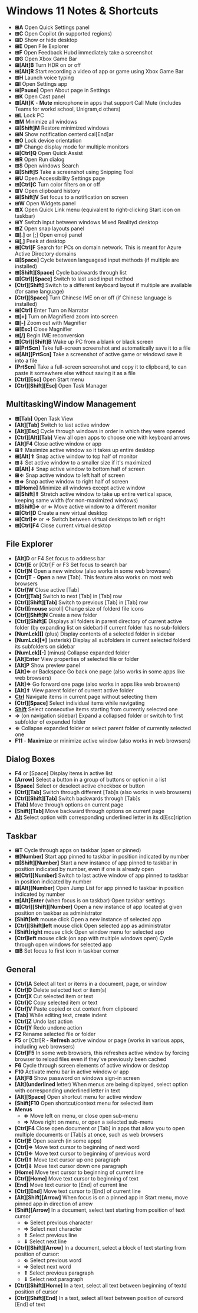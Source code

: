 # Windows 11 Notes & Shortcuts

- **⊞A** Open Quick Settings panel
- **⊞C** Open Copilot (in supported regions)
- **⊞D** Show or hide desktop
- **⊞E** Open File Explorer
- **⊞F** Open Feedback Hubd immediately take a screenshot
- **⊞G** Open Xbox Game Bar
- **⊞[Alt]B** Turn HDR on or off
- **⊞[Alt]R** Start recording a video of app or game using Xbox Game Bar
- **⊞H** Launch voice typing
- **⊞I** Open Settings app
- **⊞[Pause]** Open About page in Settings
- **⊞K** Open Cast panel
- **⊞[Alt]K** - **Mute** microphone in apps that support Call Mute (includes Teams for workd school, Unigram,d others)
- **⊞L** Lock PC
- **⊞M** Minimize all windows
- **⊞[Shift]M** Restore minimized windows
- **⊞N** Show notification centerd cal[End]ar
- **⊞O** Lock device orientation
- ****⊞P**** Change display mode for multiple monitors
- ****⊞[Ctrl]Q**** Open Quick Assist
- ****⊞R**** Open Run dialog
- **⊞S** Open windows Search
- **⊞[Shift]S** Take a screenshot using Snipping Tool
- **⊞U** Open Accessibility Settings page
- **⊞[Ctrl]C** Turn color filters on or off
- **⊞V** Open clipboard history
- **⊞[Shift]V** Set focus to a notification on screen
- **⊞W** Open Widgets panel
- **⊞X** Open Quick Link menu (equivalent to right-clicking Start icon on taskbar)
- **⊞Y** Switch input between windows Mixed Realityd desktop
- **⊞Z** Open snap layouts panel
- **⊞[.]** or [;] Open emoji panel
- **⊞[,]** Peek at desktop
- **⊞[Ctrl]F** Search for PCs on domain network. This is meant for Azure Active Directory domains
- **⊞[Space]** Cycle between languagesd input methods (if multiple are installed)
- **⊞[Shift][Space]** Cycle backwards through list
- **⊞[Ctrl][Space]** Switch to last used input method
- **[Ctrl][Shift]** Switch to a different keyboard layout if multiple are available (for same language)
- **[Ctrl][Space]** Turn Chinese IME on or off (if Chinese language is installed)
- **⊞[Ctrl]** Enter Turn on Narrator
- **⊞[+]** Turn on Magnifierd zoom into screen
- **⊞[-]** Zoom out with Magnifier
- **⊞[Esc]** Close Magnifier
- **⊞[/]** Begin IME reconversion
- **⊞[Ctrl][Shift]B** Wake up PC from a blank or black screen
- **⊞[PrtScn]** Take full-screen screenshot and automatically save it to a file
- **⊞[Alt][PrtScn]** Take a screenshot of active game or windowd save it into a file
- **[PrtScn]** Take a full-screen screenshot and copy it to clipboard, to can paste it somewhere else without saving it as a file
- **[Ctrl][Esc]** Open Start menu
- **[Ctrl][Shift][Esc]** Open Task Manager

## MultitaskingWindow Management

- **⊞[Tab]** Open Task View
- **[Alt][Tab]** Switch to last active window
- **[Alt][Esc]** Cycle through windows in order in which they were opened
- **[Ctrl][Alt][Tab]** View all open apps to choose one with keyboard arrows
- **[Alt]F4** Close active window or app
- **⊞⇑** Maximize active window so it takes up entire desktop
- **⊞[Alt]⇑** Snap active window to top half of monitor
- **⊞⇓** Set active window to a smaller size if it's maximized
- **⊞[Alt]⇓** Snap active window to bottom half of screen
- **⊞⇐** Snap active window to left half of screen
- **⊞⇒** Snap active window to right half of screen
- **⊞[Home]** Minimize all windows except active window
- **⊞[Shift]⇑** Stretch active window to take up entire vertical space, keeping same width (for non-maximized windows)
- **⊞[Shift]⇒** or ⇐ Move active window to a different monitor
- **⊞[Ctrl]D** Create a new virtual desktop
- **⊞[Ctrl]⇐** or ⇒ Switch between virtual desktops to left or right
- **⊞[Ctrl]F4** Close current virtual desktop

## File Explorer

- **[Alt]D** or F4 Set focus to address bar
- **[Ctrl]E** or [Ctrl]F or F3 Set focus to search bar
- **[Ctrl]N** Open a new window (also works in some web browsers)
- **[Ctrl]T** - **Open** a new [Tab]. This feature also works on most web browsers
- **[Ctrl]W** Close active [Tab]
- **[Ctrl][Tab]** Switch to next [Tab] in [Tab] row
- **[Ctrl][Shift][Tab]** Switch to previous [Tab] in [Tab] row
- **[Ctrl][mouse** scroll] Change size of folderd file icons
- **[Ctrl][Shift]N** Create a new folder
- **[Ctrl][Shift]E** Displays all folders in parent directory of current active folder (by expanding list on sidebar) if current folder has no sub-folders
- **[NumLck][]** (plus) Display contents of a selected folder in sidebar
- **[NumLck][*]** (asterisk) Display all subfolders in current selected folderd its subfolders on sidebar
- **[NumLck][-]** (minus) Collapse expanded folder
- **[Alt]Enter** View properties of selected file or folder
- **[Alt]P** Show preview panel
- **[Alt]⇐** or Backspace Go back one page (also works in some apps like web browsers)
- **[Alt]⇒** Go forward one page (also works in apps like web browsers)
- **[Alt]⇑** View parent folder of current active folder
- **[Ctrl](arrow)** Navigate items in current page without selecting them
- **[Ctrl][Space]** Select individual items while navigating
- **[Shift](arrow)** Select consecutive items starting from currently selected one
- **⇒** (on navigation sidebar) Expand a collapsed folder or switch to first subfolder of expanded folder
- **⇐** Collapse expanded folder or select parent folder of currently selected one
- **F11** - **Maximize** or minimize active window (also works in web browsers)

## Dialog Boxes

- **F4** or [Space] Display items in active list
- **[Arrow]** Select a button in a group of buttons or option in a list
- **[Space]** Select or deselect active checkbox or button
- **[Ctrl][Tab]** Switch through different [Tab]s (also works in web browsers)
- **[Ctrl][Shift][Tab]** Switch backwards through [Tab]s
- **[Tab]** Move through options on current page
- **[Shift][Tab]** Move backward through options on current page
- **[Alt](letter)** Select option with corresponding underlined letter in its d[Esc]ription

## Taskbar

- **⊞T** Cycle through apps on taskbar (open or pinned)
- **⊞[Number]** Start app pinned to taskbar in position indicated by number
- **⊞[Shift][Number]** Start a new instance of app pinned to taskbar in position indicated by number, even if one is already open
- **⊞[Ctrl][Number]** Switch to last active window of app pinned to taskbar in position indicated by number
- **⊞[Alt][Number]** Open Jump List for app pinned to taskbar in position indicated by number
- **⊞[Alt]Enter** (when focus is on taskbar) Open taskbar settings
- **⊞[Ctrl][Shift][Number]** Open a new instance of app located at given position on taskbar as administrator
- **[Shift]left** mouse click Open a new instance of selected app
- **[Ctrl][Shift]left** mouse click Open selected app as administrator
- **[Shift]right** mouse click Open window menu for selected app
- **[Ctrl]left** mouse click (on app with multiple windows open) Cycle through open windows for selected app
- **⊞B** Set focus to first icon in taskbar corner

## General

- **[Ctrl]A** Select all text or items in a document, page, or window
- **[Ctrl]D** Delete selected text or item(s)
- **[Ctrl]X** Cut selected item or text
- **[Ctrl]C** Copy selected item or text
- **[Ctrl]V** Paste copied or cut content from clipboard
- **[Tab]** While editing text, create indent
- **[Ctrl]Z** Undo last action
- **[Ctrl]Y** Redo undone action
- **F2** Rename selected file or folder
- **F5** or [Ctrl]R - **Refresh** active window or page (works in various apps, including web browsers)
- **[Ctrl]F5** In some web browsers, this refreshes active window by forcing browser to reload files even if they've previously been cached
- **F6** Cycle through screen elements of active window or desktop
- **F10** Activate menu bar in active window or app
- **[Alt]F8** Show password on windows sign-in screen
- **[Alt](underlined** letter) When menus are being displayed, select option with corresponding underlined letter in text
- **[Alt][Space]** Open shortcut menu for active window
- **[Shift]F10** Open shortcut/context menu for selected item
- **Menus**
  - **⇐** Move left on menu, or close open sub-menu
  - **⇒** Move right on menu, or open a selected sub-menu
- **[Ctrl]F4** Close open document or [Tab] in apps that allow you to open multiple documents or [Tab]s at once, such as web browsers
- **[Ctrl]E** Open search (in some apps)
- **[Ctrl]⇒** Move text cursor to beginning of next word
- **[Ctrl]⇐** Move text cursor to beginning of previous word
- **[Ctrl]⇑** Move text cursor up one paragraph
- **[Ctrl]⇓** Move text cursor down one paragraph
- **[Home]** Move text cursor to beginning of current line
- **[Ctrl][Home]** Move text cursor to beginning of text
- **[End]** Move text cursor to [End] of current line
- **[Ctrl][End]** Move text cursor to [End] of current line
- **[Alt][Shift][Arrow]** When focus is on a pinned app in Start menu, move pinned app in direction of arrow
- **[Shift][Arrow]** In a document, select text starting from position of text cursor
  - **⇐** Select previous character
  - **⇒** Select next character
  - **⇑** Select previous line
  - **⇓** Select next line
- **[Ctrl][Shift][Arrow]** In a document, select a block of text starting from position of cursor:
  - **⇐** Select previous word
  - **⇒** Select next word
  - **⇑** Select previous paragraph
  - **⇓** Select next paragraph
- **[Ctrl][Shift][Home]** In a text, select all text between beginning of textd position of cursor
- **[Ctrl][Shift][End]** In a text, select all text between position of cursord [End] of text
